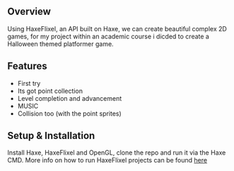 ## Overview
Using HaxeFlixel, an API built on Haxe, we can create beautiful complex 2D games, for my project within an academic course i dicded to create a Halloween themed platformer game.

## Features
- First try 
- Its got point collection
- Level completion and advancement 
- MUSIC
- Collision too (with the point sprites)


## Setup & Installation
Install Haxe, HaxeFlixel and OpenGL,
clone the repo and run it via the Haxe CMD.
More info on how to run HaxeFlixel projects can be found [here](https://haxeflixel.com/documentation/)
